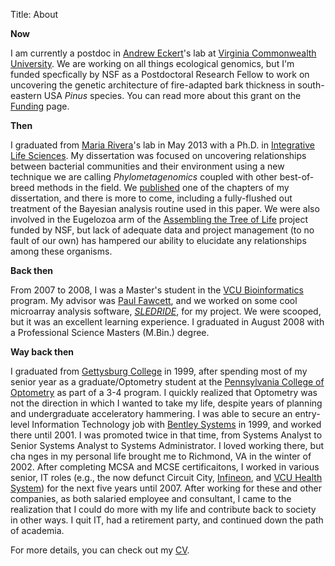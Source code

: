 Title: About

**Now**  

I am currently a postdoc in [Andrew Eckert](http://eckertlab.blogspot.com)'s lab at 
[Virginia Commonwealth University](http://www.vcu.edu).  We are working 
on all things ecological genomics, but I'm funded specfically by NSF as a 
Postdoctoral Research Fellow to work on uncovering the genetic architecture 
of fire-adapted bark thickness in south-eastern USA _Pinus_ species.  You can 
read more about this grant on the [Funding](funding.html) page.

**Then**

I graduated from [Maria Rivera](http://riveralab.bio.vcu.edu)'s lab in 
May 2013 with a Ph.D. in [Integrative Life Sciences](http://www.vcu.edu/lifesci/phd/).  My 
dissertation was focused on uncovering relationships between bacterial 
communities and their environment using a new technique we are calling 
_Phylometagenomics_ coupled with other best-of-breed methods in the field.  We 
[published](http://www.biogeosciences.net/9/2177/2012/bg-9-2177-2012.html) one of the chapters 
of my dissertation, and there is more to come, including a fully-flushed out 
treatment of the Bayesian analysis routine used in this paper.  We were also involved in the 
Eugelozoa arm of the [Assembling the Tree of Life](http://www.nsf.gov/funding/pgm_summ.jsp?pims_id=5129) 
project funded by NSF, but lack of adequate data and project management (to no fault of our own) has 
hampered our ability to elucidate any relationships among these organisms.

**Back then**  

From 2007 to 2008, I was a Master's student in the [VCU Bioinformatics](http://www.vcu.edu/csbc/bioinformatics/) 
program.  My advisor was [Paul Fawcett](http://www.vcu.edu/csbc/Fawcett/), and we worked on some cool microarray analysis software, 
[_SLEDRIDE_](http://sourceforge.net/projects/sledride/?source=directory), for my 
project.  We were scooped, but it was an excellent learning experience.  I graduated in August 2008 
with a Professional Science Masters (M.Bin.) degree.

**Way back then**

I graduated from [Gettysburg College](http://www.gettysburg.edu) in 1999, after spending most of my senior year as a 
graduate/Optometry student at the [Pennsylvania College of Optometry](http://www.salus.edu/optometry/) as part of a 3-4 
program. I quickly realized that Optometry was not the direction in which I wanted to take my life, despite years of 
planning and undergraduate acceleratory hammering.  I was able to secure an entry-level Information Technology job with 
[Bentley Systems](http://www.bentley.com) in 1999, and worked there until 2001.  I was promoted twice in that time, from 
Systems Analyst to Senior Systems Analyst to Systems Administrator.  I loved working there, but cha  nges 
in my personal life brought me to Richmond, VA in the winter of 2002.  After completing MCSA and MCSE certificaitons, 
I worked in various senior, IT roles (e.g., the now defunct Circuit City, [Infineon](http://www.infineon.com), and 
[VCU Health System](http://www.vcuhealth.org)) for the next 
five years until 2007.  After working for these and other companies, as both salaried employee and consultant, 
I came to the realization that I could do more with my life and contribute back to society in other ways.  I quit IT, 
had a retirement party, and continued down the path of academia.

For more details, you can check out my [CV](https://www.dropbox.com/s/aa3i8exu6tgiwk9/friedline_cv.pdf).  
